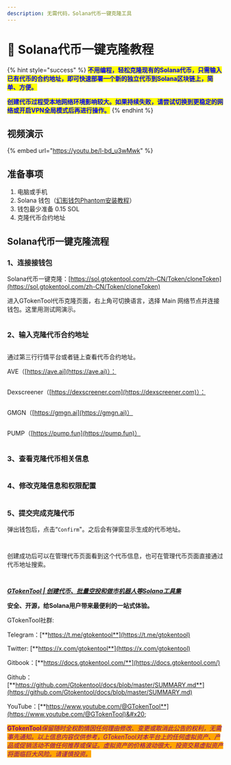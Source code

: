 ```yaml
---
description: 无需代码，Solana代币一键克隆工具
---
```


# 👣 Solana代币一键克隆教程

{% hint style="success" %}
<mark style="color:blue;">**不用编程，轻松克隆现有的Solana代币，只需输入已有代币的合约地址，即可快速部署一个新的独立代币到Solana区块链上，简单、方便。**</mark>

<mark style="color:blue;">**创建代币过程受本地网络环境影响较大。如果持续失败，请尝试切换到更稳定的网络或开启VPN全局模式后再进行操作。**</mark>
{% endhint %}

## 视频演示

{% embed url="https://youtu.be/l-bd_u3wMwk" %}

## 准备事项

1. 电脑或手机
2. Solana 钱包（[幻影钱包Phantom安装教程](https://docs.gtokentool.com/solana/auxiliary-tutorial/phantom-wallet-installation)）
3. 钱包最少准备 0.15 SOL
4. 克隆代币合约地址

## Solana代币一键克隆流程

### 1、连接接钱包

Solana代币一键克隆：[https://sol.gtokentool.com/zh-CN/Token/cloneToken](https://sol.gtokentool.com/zh-CN/Token/cloneToken)

进入GTokenTool代币克隆页面，右上角可切换语言，选择 Main 网络节点并连接钱包。这里用测试网演示。

<figure><img src="../../.gitbook/assets/Snipaste_2025-08-25_14-42-10.png" alt=""><figcaption></figcaption></figure>

### 2、输入克隆代币合约地址

<figure><img src="../../.gitbook/assets/Snipaste_2025-08-25_14-53-51.png" alt=""><figcaption></figcaption></figure>

通过第三行行情平台或者链上查看代币合约地址。

AVE（[https://ave.ai](https://ave.ai)）：

<figure><img src="../../.gitbook/assets/1 (49).png" alt=""><figcaption></figcaption></figure>

Dexscreener（[https://dexscreener.com](https://dexscreener.com)）：

<figure><img src="../../.gitbook/assets/2 (42).png" alt=""><figcaption></figcaption></figure>

GMGN（[https://gmgn.ai](https://gmgn.ai)）

<figure><img src="../../.gitbook/assets/3 (38).png" alt=""><figcaption></figcaption></figure>

PUMP（[https://pump.fun](https://pump.fun)）

<figure><img src="../../.gitbook/assets/4 (32).png" alt=""><figcaption></figcaption></figure>

### 3、查看克隆代币相关信息

<figure><img src="../../.gitbook/assets/Snipaste_2025-08-25_14-55-03.png" alt=""><figcaption></figcaption></figure>

### 4、修改克隆信息和权限配置

<figure><img src="../../.gitbook/assets/Snipaste_2025-08-25_14-56-29.png" alt=""><figcaption></figcaption></figure>

### 5、提交完成克隆代币

弹出钱包后，点击“`Confirm`"。之后会有弹窗显示生成的代币地址。

<figure><img src="../../.gitbook/assets/Snipaste_2025-08-25_14-57-53.png" alt=""><figcaption></figcaption></figure>

<figure><img src="../../.gitbook/assets/Snipaste_2025-08-25_14-58-22.png" alt=""><figcaption></figcaption></figure>

创建成功后可以在管理代币页面看到这个代币信息，也可在管理代币页面直接通过代币地址搜索。

<figure><img src="../../.gitbook/assets/Snipaste_2025-08-25_15-01-28.png" alt=""><figcaption></figcaption></figure>

<figure><img src="../../.gitbook/assets/Snipaste_2025-08-25_15-01-45.png" alt=""><figcaption></figcaption></figure>

[_**GTokenTool | 创建代币、批量空投和做市机器人等Solana工具集**_](https://sol.gtokentool.com/)

**安全、开源，给Solana用户带来最便利的一站式体验。**



GTokenTool社群:

Telegram：[**https://t.me/gtokentool**](https://t.me/gtokentool)

Twitter: [**https://x.com/gtokentool**](https://x.com/gtokentool)

Gitbook：[**https://docs.gtokentool.com/**](https://docs.gtokentool.com/)

Github：[**https://github.com/Gtokentool/docs/blob/master/SUMMARY.md**](https://github.com/Gtokentool/docs/blob/master/SUMMARY.md)

YouTube：[**https://www.youtube.com/@GTokenTool**](https://www.youtube.com/@GTokenTool)&#x20;



<mark style="color:purple;background-color:orange;">**GTokenTool**</mark>_<mark style="color:purple;background-color:orange;">保留随时全权酌情因任何理由修改、变更或取消此公告的权利，无需事先通知。以上信息内容仅供参考，GTokenTool对本平台上的任何虚拟资产、产品或促销活动不做任何推荐或保证。虚拟资产的价格波动很大，投资交易虚拟资产将面临巨大风险。请谨慎投资。</mark>_
